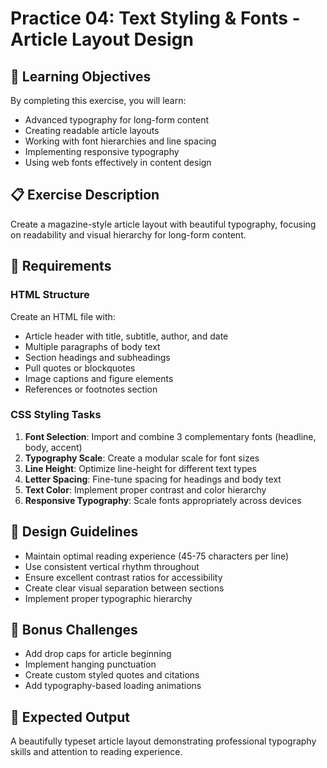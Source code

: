 # Practice 04: Text Styling & Fonts - Article Layout Design

## 🎯 Learning Objectives

By completing this exercise, you will learn:

- Advanced typography for long-form content
- Creating readable article layouts
- Working with font hierarchies and line spacing
- Implementing responsive typography
- Using web fonts effectively in content design

## 📋 Exercise Description

Create a magazine-style article layout with beautiful typography, focusing on readability and visual hierarchy for long-form content.

## 🔧 Requirements

### HTML Structure

Create an HTML file with:
- Article header with title, subtitle, author, and date
- Multiple paragraphs of body text
- Section headings and subheadings
- Pull quotes or blockquotes
- Image captions and figure elements
- References or footnotes section

### CSS Styling Tasks

1. **Font Selection**: Import and combine 3 complementary fonts (headline, body, accent)
2. **Typography Scale**: Create a modular scale for font sizes
3. **Line Height**: Optimize line-height for different text types
4. **Letter Spacing**: Fine-tune spacing for headings and body text
5. **Text Color**: Implement proper contrast and color hierarchy
6. **Responsive Typography**: Scale fonts appropriately across devices

## 🎨 Design Guidelines

- Maintain optimal reading experience (45-75 characters per line)
- Use consistent vertical rhythm throughout
- Ensure excellent contrast ratios for accessibility
- Create clear visual separation between sections
- Implement proper typographic hierarchy

## 🚀 Bonus Challenges

- Add drop caps for article beginning
- Implement hanging punctuation
- Create custom styled quotes and citations
- Add typography-based loading animations

## 📝 Expected Output

A beautifully typeset article layout demonstrating professional typography skills and attention to reading experience.
